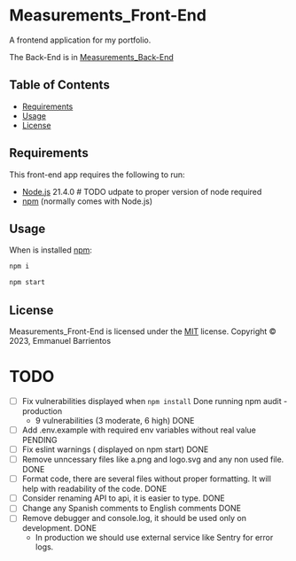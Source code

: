 # Measurements_Front-End

A frontend application for my portfolio.

The Back-End is in [Measurements_Back-End][Back-End]

## Table of Contents

- [Requirements](#requirements)
- [Usage](#usage)
- [License](#license)

## Requirements

This front-end app requires the following to run:

- [Node.js][node] 21.4.0 # TODO udpate to proper version of node required
- [npm][npm] (normally comes with Node.js)

## Usage

When is installed [npm][npm]:

```sh
npm i
```

```sh
npm start
```

## License

Measurements_Front-End is licensed under the [MIT](#) license.
Copyright &copy; 2023, Emmanuel Barrientos

[Back-End]: https://github.com/emanuel-bg/Measurements_Back-End
[node]: https://nodejs.org/
[npm]: https://www.npmjs.com/
[shield-node]: https://img.shields.io/badge/node.js%20support-0.10–5-brightgreen.svg
[shield-npm]: https://img.shields.io/badge/npm-v3.2.0-blue.svg
[shield-build]: https://img.shields.io/badge/build-passing-brightgreen.svg

# TODO

- [ ] Fix vulnerabilities displayed when `npm install` Done running npm audit -production
  - 9 vulnerabilities (3 moderate, 6 high) DONE
- [ ] Add .env.example with required env variables without real value PENDING
- [ ] Fix eslint warnings ( displayed on npm start) DONE
- [ ] Remove unncessary files like a.png and logo.svg and any non used file. DONE
- [ ] Format code, there are several files without proper formatting. It will help with readability of the code. DONE
- [ ] Consider renaming API to api, it is easier to type. DONE
- [ ] Change any Spanish comments to English comments DONE
- [ ] Remove debugger and console.log, it should be used only on development. DONE
  - In production we should use external service like Sentry for error logs.
